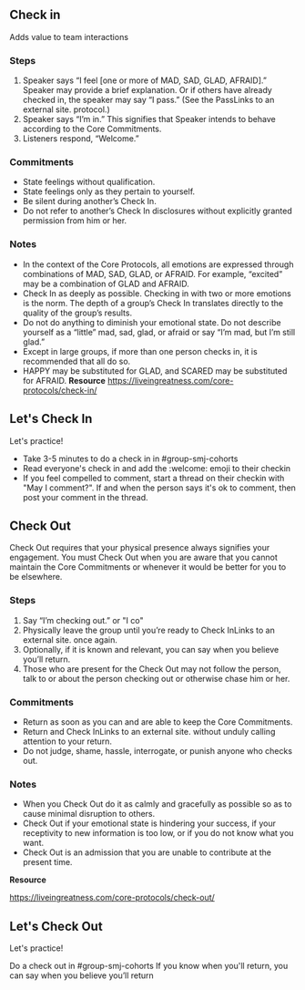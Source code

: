 ## Check in
Adds value to team interactions
### Steps
1. Speaker says “I feel [one or more of MAD, SAD, GLAD, AFRAID].” Speaker may provide a brief explanation. Or if others have already checked in, the speaker may say “I pass.” (See the PassLinks to an external site. protocol.)
2. Speaker says “I’m in.” This signifies that Speaker intends to behave according to the Core Commitments.
3. Listeners respond, “Welcome.”
### Commitments
* State feelings without qualification.
* State feelings only as they pertain to yourself.
* Be silent during another’s Check In.
* Do not refer to another’s Check In disclosures without explicitly granted permission from him or her.
### Notes
* In the context of the Core Protocols, all emotions are expressed through combinations of MAD, SAD, GLAD, or AFRAID. For example, “excited” may be a combination of GLAD and AFRAID.
* Check In as deeply as possible. Checking in with two or more emotions is the norm. The depth of a group’s Check In translates directly to the quality of the group’s results.
* Do not do anything to diminish your emotional state. Do not describe yourself as a “little” mad, sad, glad, or afraid or say “I’m mad, but I’m still glad.”
* Except in large groups, if more than one person checks in, it is recommended that all do so.
* HAPPY may be substituted for GLAD, and SCARED may be substituted for AFRAID.
**Resource**
https://liveingreatness.com/core-protocols/check-in/

## Let's Check In
Let's practice!

* Take 3-5 minutes to do a check in in #group-smj-cohorts
* Read everyone's check in and add the :welcome: emoji to their checkin
* If you feel compelled to comment, start a thread on their checkin with "May I comment?". If and when the person says it's ok to comment, then post your comment in the thread.

## Check Out
Check Out requires that your physical presence always signifies your engagement. You must Check Out when you are aware that you cannot maintain the Core Commitments or whenever it would be better for you to be elsewhere.

### Steps
1. Say “I’m checking out.” or "I co"
2. Physically leave the group until you’re ready to Check InLinks to an external site. once again.
3. Optionally, if it is known and relevant, you can say when you believe you’ll return.
4. Those who are present for the Check Out may not follow the person, talk to or about the person checking out or otherwise chase him or her.
### Commitments
* Return as soon as you can and are able to keep the Core Commitments.
* Return and Check InLinks to an external site. without unduly calling attention to your return.
* Do not judge, shame, hassle, interrogate, or punish anyone who checks out.
### Notes
* When you Check Out do it as calmly and gracefully as possible so as to cause minimal disruption to others.
* Check Out if your emotional state is hindering your success, if your receptivity to new information is too low, or if you do not know what you want.
* Check Out is an admission that you are unable to contribute at the present time.
 

**Resource**

https://liveingreatness.com/core-protocols/check-out/

## Let's Check Out
Let's practice!

Do a check out in #group-smj-cohorts
If you know when you'll return, you can say when you believe you’ll return
